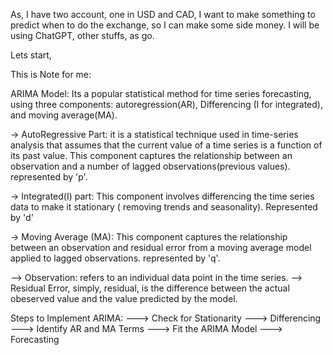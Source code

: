 
As, I have two account, one in USD and CAD, I want to make something to predict when to do the exchange, so I can make some side money. 
I will be using ChatGPT, other stuffs, as go. 

Lets start,

This is Note for me:

ARIMA Model: Its a popular statistical method for time series forecasting, using three components: autoregression(AR), Differencing (I for integrated), and moving average(MA).

-> AutoRegressive Part: it is a statistical technique used in time-series analysis that assumes that the current value of a time series is a function of its past value. This component captures the relationship between an observation and a number of lagged observations(previous values). represented by 'p'.

-> Integrated(I) part: This component involves differencing the time series data to make it stationary ( removing trends and seasonality). Represented by 'd'

-> Moving Average (MA): This component captures the relationship between an observation and residual error from a moving average model applied to lagged observations. represented by 'q'.

 --> Observation: refers to an individual data point in the time series. 
 --> Residual Error, simply, residual, is the difference between the actual obeserved value and the value predicted by the model. 

Steps to Implement ARIMA:
    ---> Check for Stationarity
    ---> Differencing
    ---> Identify AR and MA Terms
    ---> Fit the ARIMA Model
    ---> Forecasting

